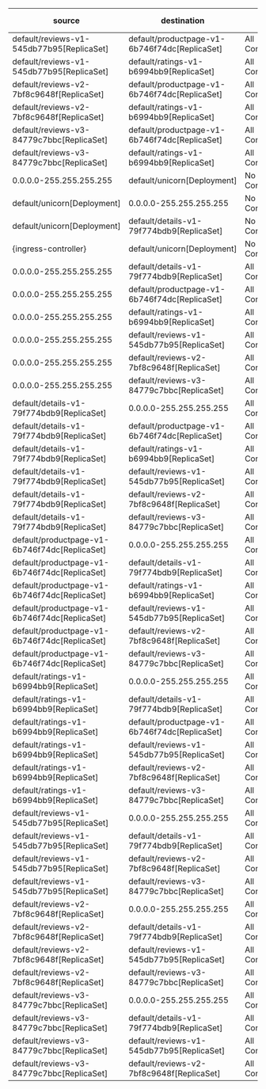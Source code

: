 | source | destination | dir1 | dir2 | diff-type |
|--------|-------------|------|------|-----------|
| default/reviews-v1-545db77b95[ReplicaSet] | default/productpage-v1-6b746f74dc[ReplicaSet] | All Connections | TCP 9080 | changed |
| default/reviews-v1-545db77b95[ReplicaSet] | default/ratings-v1-b6994bb9[ReplicaSet] | All Connections | TCP 9080 | changed |
| default/reviews-v2-7bf8c9648f[ReplicaSet] | default/productpage-v1-6b746f74dc[ReplicaSet] | All Connections | TCP 9080 | changed |
| default/reviews-v2-7bf8c9648f[ReplicaSet] | default/ratings-v1-b6994bb9[ReplicaSet] | All Connections | TCP 9080 | changed |
| default/reviews-v3-84779c7bbc[ReplicaSet] | default/productpage-v1-6b746f74dc[ReplicaSet] | All Connections | TCP 9080 | changed |
| default/reviews-v3-84779c7bbc[ReplicaSet] | default/ratings-v1-b6994bb9[ReplicaSet] | All Connections | TCP 9080 | changed |
| 0.0.0.0-255.255.255.255 | default/unicorn[Deployment] | No Connections | All Connections | added |
| default/unicorn[Deployment] | 0.0.0.0-255.255.255.255 | No Connections | All Connections | added |
| default/unicorn[Deployment] | default/details-v1-79f774bdb9[ReplicaSet] | No Connections | TCP 9080 | added |
| {ingress-controller} | default/unicorn[Deployment] | No Connections | TCP 8080 | added |
| 0.0.0.0-255.255.255.255 | default/details-v1-79f774bdb9[ReplicaSet] | All Connections | No Connections | removed |
| 0.0.0.0-255.255.255.255 | default/productpage-v1-6b746f74dc[ReplicaSet] | All Connections | No Connections | removed |
| 0.0.0.0-255.255.255.255 | default/ratings-v1-b6994bb9[ReplicaSet] | All Connections | No Connections | removed |
| 0.0.0.0-255.255.255.255 | default/reviews-v1-545db77b95[ReplicaSet] | All Connections | No Connections | removed |
| 0.0.0.0-255.255.255.255 | default/reviews-v2-7bf8c9648f[ReplicaSet] | All Connections | No Connections | removed |
| 0.0.0.0-255.255.255.255 | default/reviews-v3-84779c7bbc[ReplicaSet] | All Connections | No Connections | removed |
| default/details-v1-79f774bdb9[ReplicaSet] | 0.0.0.0-255.255.255.255 | All Connections | No Connections | removed |
| default/details-v1-79f774bdb9[ReplicaSet] | default/productpage-v1-6b746f74dc[ReplicaSet] | All Connections | No Connections | removed |
| default/details-v1-79f774bdb9[ReplicaSet] | default/ratings-v1-b6994bb9[ReplicaSet] | All Connections | No Connections | removed |
| default/details-v1-79f774bdb9[ReplicaSet] | default/reviews-v1-545db77b95[ReplicaSet] | All Connections | No Connections | removed |
| default/details-v1-79f774bdb9[ReplicaSet] | default/reviews-v2-7bf8c9648f[ReplicaSet] | All Connections | No Connections | removed |
| default/details-v1-79f774bdb9[ReplicaSet] | default/reviews-v3-84779c7bbc[ReplicaSet] | All Connections | No Connections | removed |
| default/productpage-v1-6b746f74dc[ReplicaSet] | 0.0.0.0-255.255.255.255 | All Connections | No Connections | removed |
| default/productpage-v1-6b746f74dc[ReplicaSet] | default/details-v1-79f774bdb9[ReplicaSet] | All Connections | No Connections | removed |
| default/productpage-v1-6b746f74dc[ReplicaSet] | default/ratings-v1-b6994bb9[ReplicaSet] | All Connections | No Connections | removed |
| default/productpage-v1-6b746f74dc[ReplicaSet] | default/reviews-v1-545db77b95[ReplicaSet] | All Connections | No Connections | removed |
| default/productpage-v1-6b746f74dc[ReplicaSet] | default/reviews-v2-7bf8c9648f[ReplicaSet] | All Connections | No Connections | removed |
| default/productpage-v1-6b746f74dc[ReplicaSet] | default/reviews-v3-84779c7bbc[ReplicaSet] | All Connections | No Connections | removed |
| default/ratings-v1-b6994bb9[ReplicaSet] | 0.0.0.0-255.255.255.255 | All Connections | No Connections | removed |
| default/ratings-v1-b6994bb9[ReplicaSet] | default/details-v1-79f774bdb9[ReplicaSet] | All Connections | No Connections | removed |
| default/ratings-v1-b6994bb9[ReplicaSet] | default/productpage-v1-6b746f74dc[ReplicaSet] | All Connections | No Connections | removed |
| default/ratings-v1-b6994bb9[ReplicaSet] | default/reviews-v1-545db77b95[ReplicaSet] | All Connections | No Connections | removed |
| default/ratings-v1-b6994bb9[ReplicaSet] | default/reviews-v2-7bf8c9648f[ReplicaSet] | All Connections | No Connections | removed |
| default/ratings-v1-b6994bb9[ReplicaSet] | default/reviews-v3-84779c7bbc[ReplicaSet] | All Connections | No Connections | removed |
| default/reviews-v1-545db77b95[ReplicaSet] | 0.0.0.0-255.255.255.255 | All Connections | No Connections | removed |
| default/reviews-v1-545db77b95[ReplicaSet] | default/details-v1-79f774bdb9[ReplicaSet] | All Connections | No Connections | removed |
| default/reviews-v1-545db77b95[ReplicaSet] | default/reviews-v2-7bf8c9648f[ReplicaSet] | All Connections | No Connections | removed |
| default/reviews-v1-545db77b95[ReplicaSet] | default/reviews-v3-84779c7bbc[ReplicaSet] | All Connections | No Connections | removed |
| default/reviews-v2-7bf8c9648f[ReplicaSet] | 0.0.0.0-255.255.255.255 | All Connections | No Connections | removed |
| default/reviews-v2-7bf8c9648f[ReplicaSet] | default/details-v1-79f774bdb9[ReplicaSet] | All Connections | No Connections | removed |
| default/reviews-v2-7bf8c9648f[ReplicaSet] | default/reviews-v1-545db77b95[ReplicaSet] | All Connections | No Connections | removed |
| default/reviews-v2-7bf8c9648f[ReplicaSet] | default/reviews-v3-84779c7bbc[ReplicaSet] | All Connections | No Connections | removed |
| default/reviews-v3-84779c7bbc[ReplicaSet] | 0.0.0.0-255.255.255.255 | All Connections | No Connections | removed |
| default/reviews-v3-84779c7bbc[ReplicaSet] | default/details-v1-79f774bdb9[ReplicaSet] | All Connections | No Connections | removed |
| default/reviews-v3-84779c7bbc[ReplicaSet] | default/reviews-v1-545db77b95[ReplicaSet] | All Connections | No Connections | removed |
| default/reviews-v3-84779c7bbc[ReplicaSet] | default/reviews-v2-7bf8c9648f[ReplicaSet] | All Connections | No Connections | removed |
